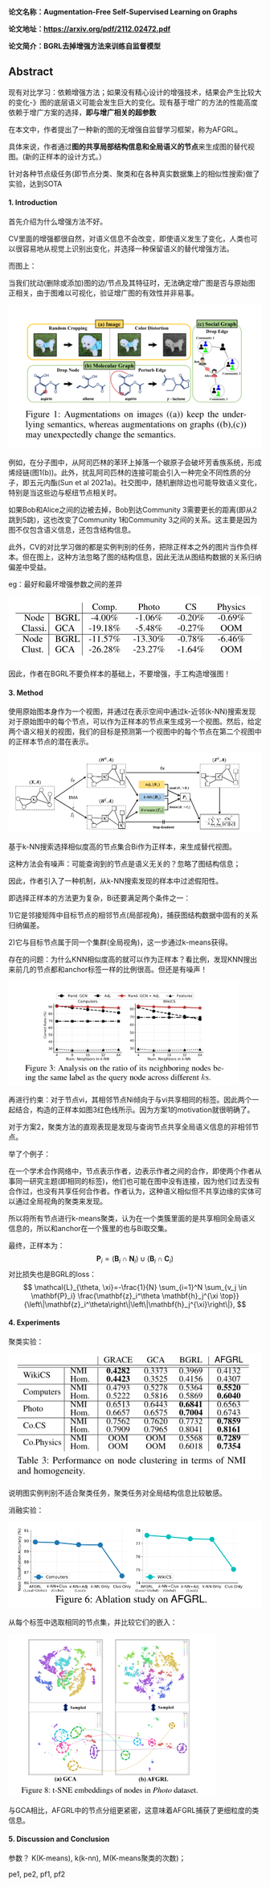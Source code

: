 **论文名称：Augmentation-Free Self-Supervised Learning on Graphs**

**论文地址：https://arxiv.org/pdf/2112.02472.pdf**

**论文简介：BGRL去掉增强方法来训练自监督模型**

## Abstract

现有对比学习：依赖增强方法；如果没有精心设计的增强技术，结果会产生比较大的变化-》图的底层语义可能会发生巨大的变化。现有基于增广的方法的性能高度依赖于增广方案的选择，**即与增广相关的超参数**

在本文中，作者提出了一种新的图的无增强自监督学习框架，称为AFGRL。

具体来说，作者通过**图的共享局部结构信息和全局语义的节点**来生成图的替代视图。(新的正样本的设计方式。）

针对各种节点级任务(即节点分类、聚类和在各种真实数据集上的相似性搜索)做了实验，达到SOTA

#### 1. Introduction

首先介绍为什么增强方法不好。

CV里面的增强都很自然，对语义信息不会改变，即使语义发生了变化，人类也可以很容易地从视觉上识别出变化，并选择一种保留语义的替代增强方法。

而图上：

当我们扰动(删除或添加)图的边/节点及其特征时，无法确定增广图是否与原始图正相关，由于图难以可视化，验证增广图的有效性并非易事。

<img src="./typoraimg/image-20230314224201592.png" alt="image-20230314224201592"  />

例如，在分子图中，从阿司匹林的苯环上掉落一个碳原子会破坏芳香族系统，形成烯烃链(图1(b))。此外，扰乱阿司匹林的连接可能会引入一种完全不同性质的分子，即五元内酯(Sun et al 2021a)。社交图中，随机删除边也可能导致语义变化，特别是当这些边与枢纽节点相关时。

如果Bob和Alice之间的边被去掉，Bob到达Community 3需要更长的距离(即从2跳到5跳)，这也改变了Community 1和Community 3之间的关系。这主要是因为图不仅包含语义信息，还包含结构信息。

此外，CV的对比学习做的都是实例判别的任务，把除正样本之外的图片当作负样本。但在图上，这种方法忽略了图的结构信息，因此无法从图结构数据的关系归纳偏差中受益。

eg：最好和最坏增强参数之间的差异

![image-20230314225443730](./typoraimg/image-20230314225443730.png)

因此，作者在BGRL不要负样本的基础上，不要增强，手工构造增强图！

#### 3. Method

使用原始图本身作为一个视图，并通过在表示空间中通过k-近邻(k-NN)搜索发现对于原始图中的每个节点，可以作为正样本的节点来生成另一个视图。然后，给定两个语义相关的视图，我们的目标是预测第一个视图中的每个节点在第二个视图中的正样本节点的潜在表示。

![image-20230314224913699](./typoraimg/image-20230314224913699.png)

基于k-NN搜索选择相似度高的节点集合Bi作为正样本，来生成替代视图。

这种方法会有噪声：可能查询到的节点是语义无关的？忽略了图结构信息；

因此，作者引入了一种机制，从k-NN搜索发现的样本中过滤假阳性。

即选择正样本的方法更为复杂，Bi还要满足两个条件之一：

1)它是邻接矩阵中目标节点的相邻节点(局部视角)，捕获图结构数据中固有的关系归纳偏差。

2)它与目标节点属于同一个集群(全局视角)，这一步通过k-means获得。



存在的问题：为什么KNN相似度高的就可以作为正样本？看比例，发现KNN搜出来前几的节点都和anchor标签一样的比例很高。但还是有噪声！

<img src="./typoraimg/image-20230314230404442.png" alt="image-20230314230404442" style="zoom: 80%;" />

再进行约束：对于节点vi，其相邻节点Ni倾向于与vi共享相同的标签。因此两个一起结合，构造的正样本如图3红色线所示。因为方案1的motivation就很明确了。

对于方案2，聚类方法的直观表现是发现与查询节点共享全局语义信息的非相邻节点。

举了个例子：

在一个学术合作网络中，节点表示作者，边表示作者之间的合作，即使两个作者从事同一研究主题(即相同的标签)，他们也可能在图中没有连接，因为他们过去没有合作过，也没有共享任何合作者。作者认为，这种语义相似但不共享边缘的实体可以通过全局视角的聚类来发现。

所以将所有节点进行k-means聚类，认为在一个类簇里面的是共享相同全局语义信息的，所以和anchor在一个簇里的也与Bi取交集。

最终，正样本为：
$$
\mathbf{P}_i=\left(\mathbf{B}_i \cap \mathbf{N}_i\right) \cup\left(\mathbf{B}_i \cap \mathbf{C}_i\right)
$$
对比损失也是BGRL的loss：
$$
\mathcal{L}_{\theta, \xi}=-\frac{1}{N} \sum_{i=1}^N \sum_{v_j \in \mathbf{P}_i} \frac{\mathbf{z}_i^\theta \mathbf{h}_j^{\xi \top}}{\left\|\mathbf{z}_i^\theta\right\|\left\|\mathbf{h}_j^{\xi}\right\|},
$$


#### 4. Experiments

聚类实验：

![image-20230314232404515](./typoraimg/image-20230314232404515.png)

说明图实例判别不适合聚类任务，聚类任务对全局结构信息比较敏感。

消融实验：

<img src="./typoraimg/image-20230314232631302.png" alt="image-20230314232631302" style="zoom:80%;" />

从每个标签中选取相同的节点集，并比较它们的嵌入：

<img src="./typoraimg/image-20230314233004271.png" alt="image-20230314233004271" style="zoom: 80%;" />

与GCA相比，AFGRL中的节点分组更紧密，这意味着AFGRL捕获了更细粒度的类信息。

#### 5. Discussion and Conclusion

参数？ K(K-means), k(k-nn), M(K-means聚类的次数)；

pe1, pe2, pf1, pf2

